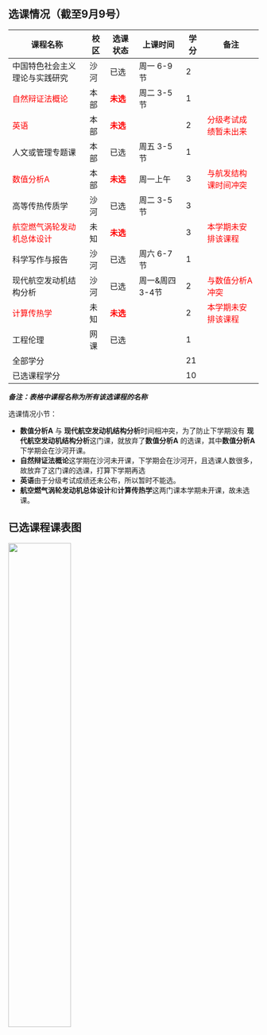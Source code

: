 ## 选课情况（截至9月9号）

| 课程名称                                            | 校区 | 选课状态                          | 上课时间        | 学分 | 备注                                          |
| --------------------------------------------------- | ---- | --------------------------------- | --------------- | ---- | --------------------------------------------- |
| 中国特色社会主义理论与实践研究                      | 沙河 | 已选                              | 周一 6-9节      | 2    |                                               |
| <font color="red">自然辩证法概论</font>             | 本部 | **<font color="red">未选</font>** | 周二 3-5节      | 1    |                                               |
| <font color="red">英语</font>                       | 本部 | **<font color="red">未选</font>** |                 | 2    | <font color="red">分级考试成绩暂未出来</font> |
| 人文或管理专题课                                    | 本部 | 已选                              | 周五 3-5节      | 1    |                                               |
| <font color="red">数值分析A</font>                  | 本部 | **<font color="red">未选</font>** | 周一上午        | 3    | <font color="red">与航发结构课时间冲突</font> |
| 高等传热传质学                                      | 沙河 | 已选                              | 周二 3-5节      | 3    |                                               |
| <font color="red">航空燃气涡轮发动机总体设计</font> | 未知 | **<font color="red">未选</font>** |                 | 3    | <font color="red">本学期未安排该课程</font>   |
| 科学写作与报告                                      | 沙河 | 已选                              | 周六 6-7节      | 1    |                                               |
| 现代航空发动机结构分析                              | 沙河 | 已选                              | 周一&周四 3-4节 | 2    | <font color="red">与数值分析A冲突</font>      |
| <font color="red">计算传热学</font>                 | 未知 | **<font color="red">未选</font>** |                 | 2    | <font color="red">本学期未安排该课程</font>   |
| 工程伦理                                            | 网课 | 已选                              |                 | 1    |                                               |
| 全部学分                                            |      |                                   |                 | 21   |                                               |
| 已选课程学分                                        |      |                                   |                 | 10   |                                               |

***备注：表格中课程名称为所有该选课程的名称***



选课情况小节：

- **数值分析A** 与 **现代航空发动机结构分析**时间相冲突，为了防止下学期没有 **现代航空发动机结构分析**这门课，就放弃了**数值分析A** 的选课，其中**数值分析A** 下学期会在沙河开课。
- **自然辩证法概论**这学期在沙河未开课，下学期会在沙河开，且选课人数很多，故放弃了这门课的选课，打算下学期再选
- **英语**由于分级考试成绩还未公布，所以暂时不能选。
- **航空燃气涡轮发动机总体设计**和**计算传热学**这两门课本学期未开课，故未选课。

## 已选课程课表图

<img src="https://aerozf.oss-cn-beijing.aliyuncs.com/images/other/yanyixuanke.png" width="50%" height="50%" />

